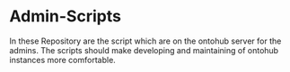 Admin-Scripts
============

In these Repository are the script which are on the ontohub server
for the admins. The scripts should make developing and maintaining
of ontohub instances more comfortable.

